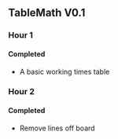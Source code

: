 ## TableMath V0.1

### Hour 1

#### Completed

- A basic working times table


### Hour 2

#### Completed

- Remove lines off board
